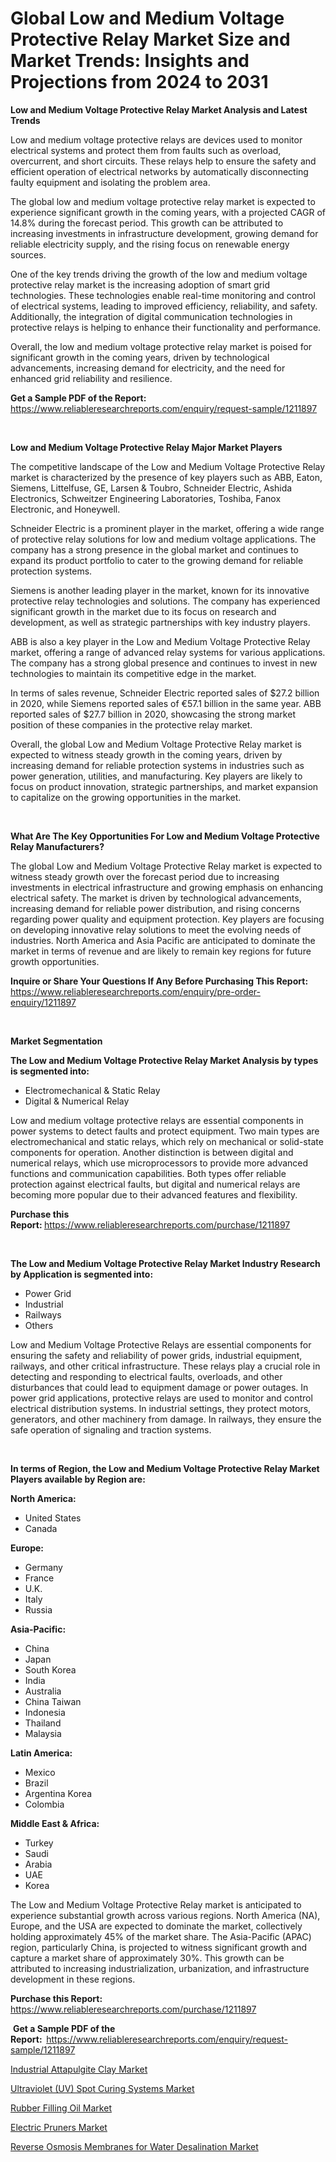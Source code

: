 <p><h1>Global Low and Medium Voltage Protective Relay Market Size and Market Trends: Insights and Projections from 2024 to 2031</h1></p><p><strong>Low and Medium Voltage Protective Relay Market Analysis and Latest Trends</strong></p>
<p><p>Low and medium voltage protective relays are devices used to monitor electrical systems and protect them from faults such as overload, overcurrent, and short circuits. These relays help to ensure the safety and efficient operation of electrical networks by automatically disconnecting faulty equipment and isolating the problem area.</p><p>The global low and medium voltage protective relay market is expected to experience significant growth in the coming years, with a projected CAGR of 14.8% during the forecast period. This growth can be attributed to increasing investments in infrastructure development, growing demand for reliable electricity supply, and the rising focus on renewable energy sources.</p><p>One of the key trends driving the growth of the low and medium voltage protective relay market is the increasing adoption of smart grid technologies. These technologies enable real-time monitoring and control of electrical systems, leading to improved efficiency, reliability, and safety. Additionally, the integration of digital communication technologies in protective relays is helping to enhance their functionality and performance.</p><p>Overall, the low and medium voltage protective relay market is poised for significant growth in the coming years, driven by technological advancements, increasing demand for electricity, and the need for enhanced grid reliability and resilience.</p></p>
<p><strong>Get a Sample PDF of the Report:&nbsp;</strong> <a href="https://www.reliableresearchreports.com/enquiry/request-sample/1211897">https://www.reliableresearchreports.com/enquiry/request-sample/1211897</a></p>
<p>&nbsp;</p>
<p><strong>Low and Medium Voltage Protective Relay Major Market Players</strong></p>
<p><p>The competitive landscape of the Low and Medium Voltage Protective Relay market is characterized by the presence of key players such as ABB, Eaton, Siemens, Littelfuse, GE, Larsen & Toubro, Schneider Electric, Ashida Electronics, Schweitzer Engineering Laboratories, Toshiba, Fanox Electronic, and Honeywell.</p><p>Schneider Electric is a prominent player in the market, offering a wide range of protective relay solutions for low and medium voltage applications. The company has a strong presence in the global market and continues to expand its product portfolio to cater to the growing demand for reliable protection systems.</p><p>Siemens is another leading player in the market, known for its innovative protective relay technologies and solutions. The company has experienced significant growth in the market due to its focus on research and development, as well as strategic partnerships with key industry players.</p><p>ABB is also a key player in the Low and Medium Voltage Protective Relay market, offering a range of advanced relay systems for various applications. The company has a strong global presence and continues to invest in new technologies to maintain its competitive edge in the market.</p><p>In terms of sales revenue, Schneider Electric reported sales of $27.2 billion in 2020, while Siemens reported sales of €57.1 billion in the same year. ABB reported sales of $27.7 billion in 2020, showcasing the strong market position of these companies in the protective relay market.</p><p>Overall, the global Low and Medium Voltage Protective Relay market is expected to witness steady growth in the coming years, driven by increasing demand for reliable protection systems in industries such as power generation, utilities, and manufacturing. Key players are likely to focus on product innovation, strategic partnerships, and market expansion to capitalize on the growing opportunities in the market.</p></p>
<p>&nbsp;</p>
<p><strong>What Are The Key Opportunities For Low and Medium Voltage Protective Relay Manufacturers?</strong></p>
<p><p>The global Low and Medium Voltage Protective Relay market is expected to witness steady growth over the forecast period due to increasing investments in electrical infrastructure and growing emphasis on enhancing electrical safety. The market is driven by technological advancements, increasing demand for reliable power distribution, and rising concerns regarding power quality and equipment protection. Key players are focusing on developing innovative relay solutions to meet the evolving needs of industries. North America and Asia Pacific are anticipated to dominate the market in terms of revenue and are likely to remain key regions for future growth opportunities.</p></p>
<p><strong>Inquire or Share Your Questions If Any Before Purchasing This Report:</strong> <a href="https://www.reliableresearchreports.com/enquiry/pre-order-enquiry/1211897">https://www.reliableresearchreports.com/enquiry/pre-order-enquiry/1211897</a></p>
<p>&nbsp;</p>
<p><strong>Market Segmentation</strong></p>
<p><strong>The Low and Medium Voltage Protective Relay Market Analysis by types is segmented into:</strong></p>
<p><ul><li>Electromechanical & Static Relay</li><li>Digital & Numerical Relay</li></ul></p>
<p><p>Low and medium voltage protective relays are essential components in power systems to detect faults and protect equipment. Two main types are electromechanical and static relays, which rely on mechanical or solid-state components for operation. Another distinction is between digital and numerical relays, which use microprocessors to provide more advanced functions and communication capabilities. Both types offer reliable protection against electrical faults, but digital and numerical relays are becoming more popular due to their advanced features and flexibility.</p></p>
<p><strong>Purchase this Report:&nbsp;</strong><a href="https://www.reliableresearchreports.com/purchase/1211897">https://www.reliableresearchreports.com/purchase/1211897</a></p>
<p>&nbsp;</p>
<p><strong>The Low and Medium Voltage Protective Relay Market Industry Research by Application is segmented into:</strong></p>
<p><ul><li>Power Grid</li><li>Industrial</li><li>Railways</li><li>Others</li></ul></p>
<p><p>Low and Medium Voltage Protective Relays are essential components for ensuring the safety and reliability of power grids, industrial equipment, railways, and other critical infrastructure. These relays play a crucial role in detecting and responding to electrical faults, overloads, and other disturbances that could lead to equipment damage or power outages. In power grid applications, protective relays are used to monitor and control electrical distribution systems. In industrial settings, they protect motors, generators, and other machinery from damage. In railways, they ensure the safe operation of signaling and traction systems.</p></p>
<p>&nbsp;</p>
<p><strong>In terms of Region, the Low and Medium Voltage Protective Relay Market Players available by Region are:</strong></p>
<p>
    <p> <strong> North America: </strong>
        <ul>
            <li>United States</li>
            <li>Canada</li>
        </ul>
        </p> 
    <p> <strong> Europe: </strong>
        <ul>
            <li>Germany</li>
            <li>France</li>
            <li>U.K.</li>
            <li>Italy</li>
            <li>Russia</li>
        </ul>
        </p> 
    <p> <strong> Asia-Pacific: </strong>
        <ul>
            <li>China</li>
            <li>Japan</li>
            <li>South Korea</li>
            <li>India</li>
            <li>Australia</li>
            <li>China Taiwan</li>
            <li>Indonesia</li>
            <li>Thailand</li>
            <li>Malaysia</li>
        </ul>
        </p> 
    <p> <strong> Latin America: </strong>
        <ul>
            <li>Mexico</li>
            <li>Brazil</li>
            <li>Argentina Korea</li>
            <li>Colombia</li>
        </ul>
        </p> 
    <p> <strong> Middle East & Africa: </strong>
        <ul>
            <li>Turkey</li>
            <li>Saudi</li>
            <li>Arabia</li>
            <li>UAE</li>
            <li>Korea</li>
        </ul>
    </p>
    </p>
<p><p>The Low and Medium Voltage Protective Relay market is anticipated to experience substantial growth across various regions. North America (NA), Europe, and the USA are expected to dominate the market, collectively holding approximately 45% of the market share. The Asia-Pacific (APAC) region, particularly China, is projected to witness significant growth and capture a market share of approximately 30%. This growth can be attributed to increasing industrialization, urbanization, and infrastructure development in these regions.</p></p>
<p><strong>Purchase this Report: </strong><a href="https://www.reliableresearchreports.com/purchase/1211897">https://www.reliableresearchreports.com/purchase/1211897</a></p>
<p>&nbsp;<strong>Get a Sample PDF of the Report:&nbsp;&nbsp;</strong><a href="https://www.reliableresearchreports.com/enquiry/request-sample/1211897">https://www.reliableresearchreports.com/enquiry/request-sample/1211897</a></p>
<p><strong></strong></p>
<p><p><a href="https://issuu.com/reportprime-2/docs/industrial-attapulgite-clay-market-size-2030.pptx">Industrial Attapulgite Clay Market</a></p><p><a href="https://github.com/markusgodoy/Market-Research-Report-List-2/blob/main/ultraviolet-uv-spot-curing-systems-market.md">Ultraviolet (UV) Spot Curing Systems Market</a></p><p><a href="https://issuu.com/reportprime-2/docs/rubber-filling-oil-market-size-2030.pptx">Rubber Filling Oil Market</a></p><p><a href="https://github.com/pgtimber/Market-Research-Report-List-1/blob/main/electric-pruners-market.md">Electric Pruners Market</a></p><p><a href="https://github.com/arionmp/Market-Research-Report-List-2/blob/main/reverse-osmosis-membranes-for-water-desalination-market.md">Reverse Osmosis Membranes for Water Desalination Market</a></p></p>